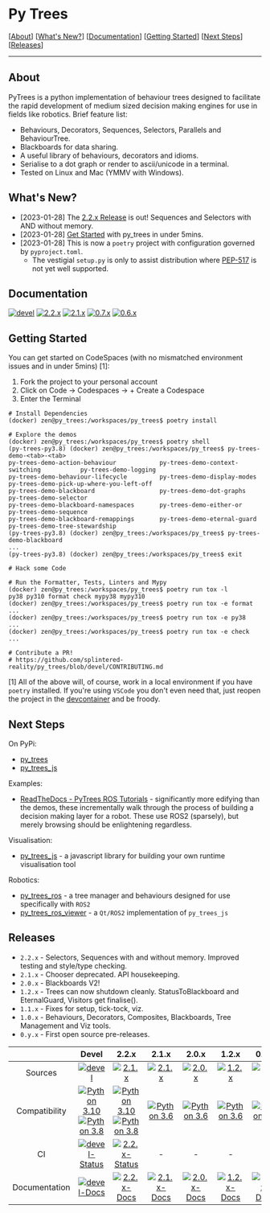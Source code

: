 # Py Trees

[[About](#about)] [[What's New?](#whats-new)] [[Documentation](#documentation)] [[Getting Started](#getting-started)] [[Next Steps](#next-steps)] [[Releases](#releases)]

----

## About

PyTrees is a python implementation of behaviour trees designed to facilitate the rapid development of medium sized decision making engines for use in fields like robotics. Brief feature list:

* Behaviours, Decorators, Sequences, Selectors, Parallels and BehaviourTree.
* Blackboards for data sharing.
* A useful library of behaviours, decorators and idioms.
* Serialise to a dot graph or render to ascii/unicode in a terminal.
* Tested on Linux and Mac (YMMV with Windows).

## What's New?

* [2023-01-28] The [2.2.x Release][new-2.2.x] is out! Sequences and Selectors with AND without memory.
* [2023-01-28] [Get Started](#getting-started) with py_trees in under 5mins.
* [2023-01-28] This is now a `poetry` project with configuration governed by `pyproject.toml`.
  * The vestigial `setup.py` is only to assist distribution where [PEP-517](https://peps.python.org/pep-0517/) is not yet well supported.

## Documentation

[![devel][docs-devel-image]][docs-devel] [![2.2.x][docs-2.2.x-image]][docs-2.2.x] [![2.1.x][docs-2.1.x-image]][docs-2.1.x] [![0.7.x][docs-0.7.x-image]][docs-0.7.x] [![0.6.x][docs-0.6.x-image]][docs-0.6.x]

## Getting Started

You can get started on CodeSpaces (with no mismatched environment issues and in under 5mins) [1]:

1. Fork the project to your personal account
2. Click on Code -> Codespaces -> + Create a Codespace
3. Enter the Terminal

```
# Install Dependencies
(docker) zen@py_trees:/workspaces/py_trees$ poetry install

# Explore the demos
(docker) zen@py_trees:/workspaces/py_trees$ poetry shell
(py-trees-py3.8) (docker) zen@py_trees:/workspaces/py_trees$ py-trees-demo-<tab>-<tab>
py-trees-demo-action-behaviour            py-trees-demo-context-switching           py-trees-demo-logging
py-trees-demo-behaviour-lifecycle         py-trees-demo-display-modes               py-trees-demo-pick-up-where-you-left-off
py-trees-demo-blackboard                  py-trees-demo-dot-graphs                  py-trees-demo-selector
py-trees-demo-blackboard-namespaces       py-trees-demo-either-or                   py-trees-demo-sequence
py-trees-demo-blackboard-remappings       py-trees-demo-eternal-guard               py-trees-demo-tree-stewardship
(py-trees-py3.8) (docker) zen@py_trees:/workspaces/py_trees$ py-trees-demo-blackboard
...
(py-trees-py3.8) (docker) zen@py_trees:/workspaces/py_trees$ exit

# Hack some Code

# Run the Formatter, Tests, Linters and Mypy
(docker) zen@py_trees:/workspaces/py_trees$ poetry run tox -l
py38 py310 format check mypy38 mypy310
(docker) zen@py_trees:/workspaces/py_trees$ poetry run tox -e format
...
(docker) zen@py_trees:/workspaces/py_trees$ poetry run tox -e py38
...
(docker) zen@py_trees:/workspaces/py_trees$ poetry run tox -e check
...

# Contribute a PR!
# https://github.com/splintered-reality/py_trees/blob/devel/CONTRIBUTING.md
```

[1] All of the above will, of course, work in a local environment if you have `poetry` installed. If you're using `VSCode`
you don't even need that, just reopen the project in the [devcontainer](.devcontainer/devcontainer.json) and be froody.

## Next Steps

On PyPi:
* [py_trees](https://pypi.org/project/py-trees/)
* [py_trees_js](https://pypi.org/project/py-trees-js/)

Examples:
* [ReadTheDocs - PyTrees ROS Tutorials](https://py-trees-ros-tutorials.readthedocs.io/en/release-2.0.x/index.html) - significantly more edifying than the demos, these incrementally walk through the process of building a decision making layer for a robot. These use ROS2 (sparsely), but merely browsing should be enlightening regardless.

Visualisation:
* [py_trees_js](https://github.com/splintered-reality/py_trees_js) - a javascript library for building your own runtime visualisation tool

Robotics:
* [py_trees_ros](https://github.com/splintered-reality/py_trees_ros) - a tree manager and behaviours designed for use specifically with `ROS2`
* [py_trees_ros_viewer](https://github.com/splintered-reality/py_trees_ros_viewer) - a `Qt/ROS2` implementation of `py_trees_js`

## Releases

* `2.2.x` - Selectors, Sequences with and without memory. Improved testing and style/type checking.
* `2.1.x` - Chooser deprecated. API housekeeping.
* `2.0.x` - Blackboards V2!
* `1.2.x` - Trees can now shutdown cleanly. StatusToBlackboard and EternalGuard, Visitors get finalise().
* `1.1.x` - Fixes for setup, tick-tock, viz.
* `1.0.x` - Behaviours, Decorators, Composites, Blackboards, Tree Management and Viz tools.
* `0.y.x` - First open source pre-releases.

| | Devel | 2.2.x | 2.1.x | 2.0.x | 1.2.x | 0.7.x | 0.6.x |
|:---:|:---:|:---:|:---:|:---:|:---:|:---:|:---:|
| Sources | [![devel][sources-devel-image]][sources-devel] | [![2.1.x][sources-2.2.x-image]][sources-2.2.x] | [![2.1.x][sources-2.1.x-image]][sources-2.1.x] | [![2.0.x][sources-2.0.x-image]][sources-2.0.x] | [![1.2.x][sources-1.2.x-image]][sources-1.2.x] | [![0.7.x][sources-0.7.x-image]][sources-0.7.x] | [![0.6.x][sources-0.6.x-image]][sources-0.6.x]
| Compatibility | [![Python 3.10][python310-image]][python310-docs] [![Python 3.8][python38-image]][python38-docs] | [![Python 3.10][python310-image]][python310-docs] [![Python 3.8][python38-image]][python38-docs] | [![Python 3.6][python36-image]][python36-docs] | [![Python 3.6][python36-image]][python36-docs] | [![Python 3.6][python36-image]][python36-docs] | [![Python 3.6][python36-image]][python36-docs] | [![Python 2.7][python27-image]][python27-docs]
| CI | [![devel-Status][devel-build-status-image]][devel-build-status] | [![2.2.x-Status][2.2.x-build-status-image]][2.2.x-build-status] | - | - | - | - | - | 
| Documentation | [![devel-Docs][rtd-devel-image]][docs-devel] | [![2.2.x-Docs][rtd-2.2.x-image]][docs-2.2.x] | [![2.1.x-Docs][rtd-2.1.x-image]][docs-2.1.x] | [![2.0.x-Docs][rtd-2.0.x-image]][docs-2.0.x] | [![1.2.x-Docs][rtd-1.2.x-image]][docs-1.2.x] | [![0.7.x-Docs][rtd-0.7.x-image]][docs-0.7.x] | [![0.6.x-Docs][rtd-0.6.x-image]][docs-0.6.x]


[license-image]: https://img.shields.io/badge/License-BSD%203--Clause-orange.svg?style=plastic
[license]: LICENSE

[python310-image]: https://img.shields.io/badge/python-3.10-green.svg?style=plastic
[python310-docs]: https://docs.python.org/3.10/
[python38-image]: https://img.shields.io/badge/python-3.8-green.svg?style=plastic
[python38-docs]: https://docs.python.org/3.8/
[python36-image]: https://img.shields.io/badge/python-3.6-green.svg?style=plastic
[python36-docs]: https://docs.python.org/3.6/
[python27-image]: https://img.shields.io/badge/python-2.7-green.svg?style=plastic
[python27-docs]: https://docs.python.org/2.7/

[devel-build-status-image]: https://github.com/splintered-reality/py_trees/actions/workflows/pre-merge.yaml/badge.svg
[devel-build-status]: https://github.com/splintered-reality/py_trees/actions/workflows/pre-merge.yaml
[2.2.x-build-status-image]: https://github.com/splintered-reality/py_trees/actions/workflows/pre-merge.yaml/badge.svg??branch=release/2.2.x
[2.2.x-build-status]: https://github.com/splintered-reality/py_trees/actions/workflows/pre-merge.yaml

[new-2.2.x]: https://github.com/splintered-reality/py_trees/blob/devel/CHANGELOG.rst#22x-2023-01-23---sequences-and-selectors-with-and-without-memory


[docs-devel]: http://py-trees.readthedocs.io/
[docs-2.2.x]: http://py-trees.readthedocs.io/en/release-2.2.x/
[docs-2.1.x]: http://py-trees.readthedocs.io/en/release-2.1.x/
[docs-2.0.x]: http://py-trees.readthedocs.io/en/release-2.0.x/
[docs-1.3.x]: http://py-trees.readthedocs.io/en/release-1.3.x/
[docs-1.2.x]: http://py-trees.readthedocs.io/en/release-1.2.x/
[docs-0.7.x]: http://py-trees.readthedocs.io/en/release-0.7.x/
[docs-0.6.x]: http://py-trees.readthedocs.io/en/release-0.6.x/
[docs-0.5.x]: http://docs.ros.org/kinetic/api/py_trees/html/

[docs-devel-image]: http://img.shields.io/badge/docs-devel-brightgreen.svg?style=plastic
[docs-2.2.x-image]: http://img.shields.io/badge/docs-2.2.x-brightgreen.svg?style=plastic
[docs-2.1.x-image]: http://img.shields.io/badge/docs-2.1.x-brightgreen.svg?style=plastic
[docs-2.0.x-image]: http://img.shields.io/badge/docs-2.0.x-brightgreen.svg?style=plastic
[docs-1.3.x-image]: http://img.shields.io/badge/docs-1.3.x-brightgreen.svg?style=plastic
[docs-1.2.x-image]: http://img.shields.io/badge/docs-1.2.x-brightgreen.svg?style=plastic
[docs-0.7.x-image]: http://img.shields.io/badge/docs-0.7.x-brightgreen.svg?style=plastic
[docs-0.6.x-image]: http://img.shields.io/badge/docs-0.6.x-brightgreen.svg?style=plastic
[docs-0.5.x-image]: http://img.shields.io/badge/docs-0.5.x-brightgreen.svg?style=plastic

[rtd-devel-image]: https://readthedocs.org/projects/py-trees/badge/?version=devel&style=plastic
[rtd-2.2.x-image]: https://readthedocs.org/projects/py-trees/badge/?version=release-2.2.x&style=plastic
[rtd-2.1.x-image]: https://readthedocs.org/projects/py-trees/badge/?version=release-2.1.x&style=plastic
[rtd-2.0.x-image]: https://readthedocs.org/projects/py-trees/badge/?version=release-2.0.x&style=plastic
[rtd-1.3.x-image]: https://readthedocs.org/projects/py-trees/badge/?version=release-1.3.x&style=plastic
[rtd-1.2.x-image]: https://readthedocs.org/projects/py-trees/badge/?version=release-1.2.x&style=plastic
[rtd-0.7.x-image]: https://readthedocs.org/projects/py-trees/badge/?version=release-0.7.x&style=plastic
[rtd-0.6.x-image]: https://readthedocs.org/projects/py-trees/badge/?version=release-0.6.x&style=plastic
[rtd-0.5.x-image]: https://readthedocs.org/projects/py-trees/badge/?version=release-0.5.x&style=plastic
[not-available-docs-image]: http://img.shields.io/badge/docs-n/a-yellow.svg?style=plastic

[sources-devel]: https://github.com/splintered-reality/py_trees/tree/devel
[sources-2.2.x]: https://github.com/splintered-reality/py_trees/tree/release/2.2.x
[sources-2.1.x]: https://github.com/splintered-reality/py_trees/tree/release/2.1.x
[sources-2.0.x]: https://github.com/splintered-reality/py_trees/tree/release/2.0.x
[sources-1.3.x]: https://github.com/splintered-reality/py_trees/tree/release/1.3.x
[sources-1.2.x]: https://github.com/splintered-reality/py_trees/tree/release/1.2.x
[sources-0.7.x]: https://github.com/splintered-reality/py_trees/tree/release/0.7.x
[sources-0.6.x]: https://github.com/splintered-reality/py_trees/tree/release/0.6.x
[sources-0.5.x]: https://github.com/splintered-reality/py_trees/tree/release/0.5.x

[sources-devel-image]: http://img.shields.io/badge/sources-devel-blue.svg?style=plastic
[sources-2.2.x-image]: http://img.shields.io/badge/sources-2.2.x-blue.svg?style=plastic
[sources-2.1.x-image]: http://img.shields.io/badge/sources-2.1.x-blue.svg?style=plastic
[sources-2.0.x-image]: http://img.shields.io/badge/sources-2.0.x-blue.svg?style=plastic
[sources-1.3.x-image]: http://img.shields.io/badge/sources-1.3.x-blue.svg?style=plastic
[sources-1.2.x-image]: http://img.shields.io/badge/sources-1.2.x-blue.svg?style=plastic
[sources-0.7.x-image]: http://img.shields.io/badge/sources-0.7.x-blue.svg?style=plastic
[sources-0.6.x-image]: http://img.shields.io/badge/sources-0.6.x-blue.svg?style=plastic
[sources-0.5.x-image]: http://img.shields.io/badge/sources-0.5.x-blue.svg?style=plastic
